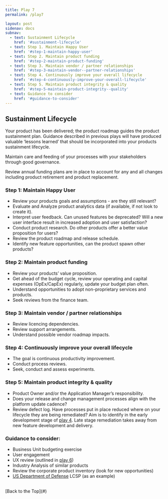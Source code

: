```yaml
---
title: Play 7
permalink: /play7

layout: post
sidenav: docs
subnav: 
  - text: Sustainment Lifecycle
    href: '#sustainment-lifecycle'
  - text: Step 1. Maintain Happy User
    href: '#step-1-maintain-happy-user'
  - text: Step 2. Maintain product funding
    href: '#step-2-maintain-product-funding'
  - text: Step 3. Maintain vendor / partner relationships
    href: '#step-3-maintain-vendor--partner-relationships'
  - text: Step 4. Continuously improve your overall lifecycle
    href: '#step-4-continuously-improve-your-overall-lifecycle'
  - text: Step 5. Maintain product integrity & quality
    href: '#step-5-maintain-product-integrity--quality'
  - text: Guidance to consider
    href: '#guidance-to-consider'
---
```

## Sustainment Lifecycle
Your product has been delivered; the product roadmap guides the product sustainment plan. Guidance described in previous plays will have produced valuable ‘lessons learned’ that should be incorporated into your products sustainment lifecycle.

Maintain care and feeding of your processes with your stakeholders through good governance.

Review annual funding plans are in place to account for any and all changes including product retirement and product replacement.

### Step 1: Maintain Happy User
-	Review your products goals and assumptions - are they still relevant?
-	Evaluate and Analyze product analytics data (if available, if not look to create it).
-	Interpret user feedback. Can unused features be deprecated? Will a new user interface result in increased adoption and user satisfaction?
-	Conduct product research. Do other products offer a better value proposition for users? 
-	Review the product roadmap and release schedule.
-	Identify new feature opportunities, can the product spawn other products?

### Step 2: Maintain product funding
-	Review your products’ value proposition.
-	Get ahead of the budget cycle, review your operating and capital expenses (OpEx/CapEx) regularly, update your budget plan often.
-	Understand opportunities to adopt non-proprietary services and products.
-	Seek reviews from the finance team.

### Step 3: Maintain vendor / partner relationships
-	Review licencing dependencies.
-	Review support arrangements.
-	Understand possible vendor roadmap impacts.

### Step 4: Continuously improve your overall lifecycle
-	The goal is continuous productivity improvement.
-	Conduct process reviews.
-	Seek, conduct and assess experiments. 

### Step 5: Maintain product integrity & quality
-	Product Owner and/or the Application Manager’s responsibility.
-	Does your release and change management processes align with the platform update cadence?
-	Review defect log. Have processes put in place reduced where on your lifecycle they are being remediated? Aim is to identify in the early development stage of [play 4](/CITZ-IMB-playbook/play4). Late stage remediation takes away from new feature development and delivery.

### Guidance to consider:
- Business Unit budgeting exercise
-	User engagement
-	UX review (outlined in [play 6](/CITZ-IMB-playbook/play6))
- Industry Analysis of similar products
- Review the corporate product inventory (look for new opportunities)
- [US Department of Defense](http://acqnotes.com/acqnote/careerfields/life-cycle-sustainment-plan-lcsp) LCSP (as an example)

<br/>
[Back to the Top](#)
